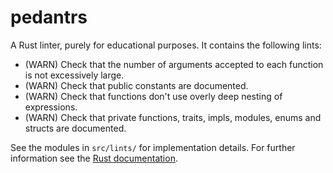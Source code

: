 # pedantrs
A Rust linter, purely for educational purposes. It contains the following lints:

* (WARN) Check that the number of arguments accepted to each function is not
  excessively large.
* (WARN) Check that public constants are documented.
* (WARN) Check that functions don't use overly deep nesting of expressions.
* (WARN) Check that private functions, traits, impls, modules, enums and structs
  are documented.

See the modules in `src/lints/` for implementation details. For further
information see the [Rust documentation][docs].

[docs]: https://doc.rust-lang.org/book/compiler-plugins.html#lint-plugins
